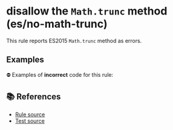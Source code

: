 # disallow the `Math.trunc` method (es/no-math-trunc)

This rule reports ES2015 `Math.trunc` method as errors.

## Examples

⛔ Examples of **incorrect** code for this rule:

<eslint-playground type="bad" code="/*eslint es/no-math-trunc: error */
const n = Math.trunc(value)
" />

## 📚 References

- [Rule source](https://github.com/mysticatea/eslint-plugin-es/blob/v1.2.0/lib/rules/no-math-trunc.js)
- [Test source](https://github.com/mysticatea/eslint-plugin-es/blob/v1.2.0/tests/lib/rules/no-math-trunc.js)
